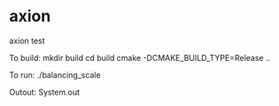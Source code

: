 # axion
axion test

To build:
mkdir build
cd build
cmake -DCMAKE_BUILD_TYPE=Release ..

To run:
./balancing_scale

Outout:
System.out